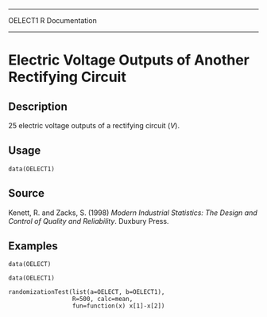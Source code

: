   --------- -----------------
  OELECT1   R Documentation
  --------- -----------------

Electric Voltage Outputs of Another Rectifying Circuit
======================================================

Description
-----------

25 electric voltage outputs of a rectifying circuit (*V*).

Usage
-----

    data(OELECT1)

Source
------

Kenett, R. and Zacks, S. (1998) *Modern Industrial Statistics: The
Design and Control of Quality and Reliability*. Duxbury Press.

Examples
--------

    data(OELECT)

    data(OELECT1)

    randomizationTest(list(a=OELECT, b=OELECT1), 
                      R=500, calc=mean, 
                      fun=function(x) x[1]-x[2])
